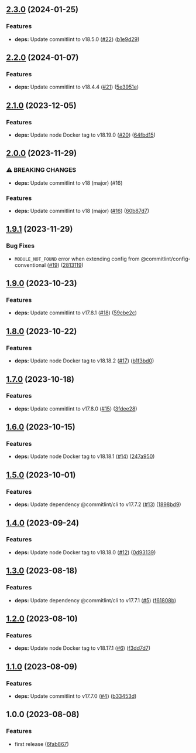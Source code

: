 ## [2.3.0](https://github.com/wndhydrnt/docker-commitlint/compare/v2.2.0...v2.3.0) (2024-01-25)


### Features

* **deps:** Update commitlint to v18.5.0 ([#22](https://github.com/wndhydrnt/docker-commitlint/issues/22)) ([b1e9d29](https://github.com/wndhydrnt/docker-commitlint/commit/b1e9d2974b2884e8cce1bf5b54a1439a3688e6a6))

## [2.2.0](https://github.com/wndhydrnt/docker-commitlint/compare/v2.1.0...v2.2.0) (2024-01-07)


### Features

* **deps:** Update commitlint to v18.4.4 ([#21](https://github.com/wndhydrnt/docker-commitlint/issues/21)) ([5e3951e](https://github.com/wndhydrnt/docker-commitlint/commit/5e3951eca2148a20bc558a99d3141794906ac740))

## [2.1.0](https://github.com/wndhydrnt/docker-commitlint/compare/v2.0.0...v2.1.0) (2023-12-05)


### Features

* **deps:** Update node Docker tag to v18.19.0 ([#20](https://github.com/wndhydrnt/docker-commitlint/issues/20)) ([64fbd15](https://github.com/wndhydrnt/docker-commitlint/commit/64fbd15d2e74b3e0db97613794ded51c17212471))

## [2.0.0](https://github.com/wndhydrnt/docker-commitlint/compare/v1.9.1...v2.0.0) (2023-11-29)


### ⚠ BREAKING CHANGES

* **deps:** Update commitlint to v18 (major) (#16)

### Features

* **deps:** Update commitlint to v18 (major) ([#16](https://github.com/wndhydrnt/docker-commitlint/issues/16)) ([60b87d7](https://github.com/wndhydrnt/docker-commitlint/commit/60b87d7704e72f96e97889e4a9f5830f14299027))

## [1.9.1](https://github.com/wndhydrnt/docker-commitlint/compare/v1.9.0...v1.9.1) (2023-11-29)


### Bug Fixes

* `MODULE_NOT_FOUND` error when extending config from @commitlint/config-conventional ([#19](https://github.com/wndhydrnt/docker-commitlint/issues/19)) ([2813119](https://github.com/wndhydrnt/docker-commitlint/commit/281311993b44e2bcc7a9be4c1c81eeadbe4c6e74))

## [1.9.0](https://github.com/wndhydrnt/docker-commitlint/compare/v1.8.0...v1.9.0) (2023-10-23)


### Features

* **deps:** Update commitlint to v17.8.1 ([#18](https://github.com/wndhydrnt/docker-commitlint/issues/18)) ([59cbe2c](https://github.com/wndhydrnt/docker-commitlint/commit/59cbe2c92366c5613ea8380a6e1ff6bc69119621))

## [1.8.0](https://github.com/wndhydrnt/docker-commitlint/compare/v1.7.0...v1.8.0) (2023-10-22)


### Features

* **deps:** Update node Docker tag to v18.18.2 ([#17](https://github.com/wndhydrnt/docker-commitlint/issues/17)) ([b1f3bd0](https://github.com/wndhydrnt/docker-commitlint/commit/b1f3bd00fa31451eefcd24e1d498c7d238df6601))

## [1.7.0](https://github.com/wndhydrnt/docker-commitlint/compare/v1.6.0...v1.7.0) (2023-10-18)


### Features

* **deps:** Update commitlint to v17.8.0 ([#15](https://github.com/wndhydrnt/docker-commitlint/issues/15)) ([3fdee28](https://github.com/wndhydrnt/docker-commitlint/commit/3fdee285045d8bbafc51dbe2cbb779fb152c1eec))

## [1.6.0](https://github.com/wndhydrnt/docker-commitlint/compare/v1.5.0...v1.6.0) (2023-10-15)


### Features

* **deps:** Update node Docker tag to v18.18.1 ([#14](https://github.com/wndhydrnt/docker-commitlint/issues/14)) ([247a950](https://github.com/wndhydrnt/docker-commitlint/commit/247a950a9ead8eee16731d5c3d4a6f25a7e2c16e))

## [1.5.0](https://github.com/wndhydrnt/docker-commitlint/compare/v1.4.0...v1.5.0) (2023-10-01)


### Features

* **deps:** Update dependency @commitlint/cli to v17.7.2 ([#13](https://github.com/wndhydrnt/docker-commitlint/issues/13)) ([1898bd9](https://github.com/wndhydrnt/docker-commitlint/commit/1898bd99b4a7ceef29763b2140ac2c4a178bd964))

## [1.4.0](https://github.com/wndhydrnt/docker-commitlint/compare/v1.3.0...v1.4.0) (2023-09-24)


### Features

* **deps:** Update node Docker tag to v18.18.0 ([#12](https://github.com/wndhydrnt/docker-commitlint/issues/12)) ([0d93139](https://github.com/wndhydrnt/docker-commitlint/commit/0d931391ec8a92d08ee65c34f9f4423a367a5811))

## [1.3.0](https://github.com/wndhydrnt/docker-commitlint/compare/v1.2.0...v1.3.0) (2023-08-18)


### Features

* **deps:** Update dependency @commitlint/cli to v17.7.1 ([#5](https://github.com/wndhydrnt/docker-commitlint/issues/5)) ([f61808b](https://github.com/wndhydrnt/docker-commitlint/commit/f61808b09f477084966b172adef35dc566948d55))

## [1.2.0](https://github.com/wndhydrnt/docker-commitlint/compare/v1.1.0...v1.2.0) (2023-08-10)


### Features

* **deps:** Update node Docker tag to v18.17.1 ([#6](https://github.com/wndhydrnt/docker-commitlint/issues/6)) ([f3dd7d7](https://github.com/wndhydrnt/docker-commitlint/commit/f3dd7d7f3ce9144a5360c874a183a5ed62a7d54e))

## [1.1.0](https://github.com/wndhydrnt/docker-commitlint/compare/v1.0.0...v1.1.0) (2023-08-09)


### Features

* **deps:** Update commitlint to v17.7.0 ([#4](https://github.com/wndhydrnt/docker-commitlint/issues/4)) ([b33453d](https://github.com/wndhydrnt/docker-commitlint/commit/b33453dbe4ca5a1be2041269c29c7b6ac899f3c6))

## 1.0.0 (2023-08-08)


### Features

* first release ([6fab867](https://github.com/wndhydrnt/docker-commitlint/commit/6fab867ce1e3088b9571eb9130e62fe51b70695b))
